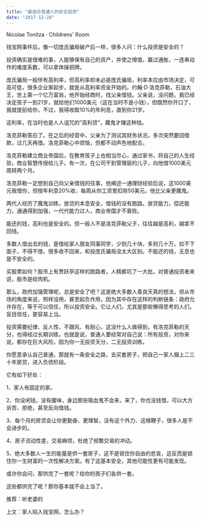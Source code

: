 ```yaml
---
title: "最适合普通人的安全投资"
date: "2017-12-28"
---
```


Nicolae Tonitza · Childrens' Room

钱宝网事件后，像一切庞氏骗局破产后一样，很多人问：什么投资是安全的？

投资确实是很难的事，人能够保有自己的资产，并使之增值，赢过通胀，一连串动作的难度系数，可以拿体操铜牌。

庞氏骗局一般伴有高利率，但高利率却未必是庞氏骗局，利率本应由市场决定，可高可低，很多企业家起步，就是从高利率资金开始的。约翰·D·洛克菲勒，石油大王，世上第一个亿万富翁，他开始经商时，找父亲借钱。父亲说，没问题，我已经决定孩子一到21岁，就给他们1000美元（这在当时不是小钱），但既然你开口了，我就提前给你，不过，我得收取10%的年利息，直到你21岁。

这利率，在当时也是人人诅咒的“高利贷”，魔鬼才赚这种钱。

洛克菲勒答应了。在之后的经营中，父亲为了测试其财务状况，多次突然要回借款，过几天再借。洛克菲勒心中烦恼，但都不动声色地配合。

洛克菲勒建立商业帝国后，在教育孩子上也相当尽心，通过家书，将自己的人生经验，商业智慧传授给儿子。有一次，在公司干到管理层的儿子，向他借1000美元周转两个月。

洛克菲勒一定想到自己向父亲借钱的往事，他阐述一通理财经验后说，这1000美元我借你，但按年利息20%收，每周从你工资里扣除50美元。他比父亲更魔鬼。

两代人经历了魔鬼训练，放贷的本息安全，借钱的没有跑路。放贷能力，偿还能力，通通得到加强，一代代能力过人，商业帝国才不衰败。

能还的钱，高利也是安全的。但一般人不是洛克菲勒父子，往往越是高利，越拿不回钱。

多数人借出去的钱，是借给家人朋友同事同学，少则几十块，多则几十万，拉不下面子，不得不借，很多收不回来，和投庞氏骗局没太大区别。不能还的钱，无息也是不安全的。

买股票如何？股市上有贾跃亭这样的跑路者，人精都坑了一大批。对普通投资者来说，股市是绞肉机。

那么，政府加强管理呢，总是安全了吧？这是绝大多数人善良天真的想法，但从市场的角度来说，照样没用，甚至起负作用，因为其中存在这样的判断链条：政府允许存在，等于可以信任，所以投资安全。它让人们，尤其是那些懒得思考的人们，盲目信任，更容易上当。

投资需要纪律、反人性、不跟风、有耐心，这没什么人做得到，有洛克菲勒的天分，也得经过长期训练。也就是说，普通人要经常对自己说：所有投资，对你来说，都存在巨大风险，因为你一无投资天分，二无投资训练。

你愿意承认自己普通，那就有一条安全之路，去买套房子，把自己一家人捆上二三十年房贷，进入负债阶段。

它有如下好处：

1、家人有固定的家。

2、你没闲钱，没有腥味，身边那些吸血鬼不会来，来了，你也没钱借，可以大方诉苦、拒绝，甚至反向借钱。

3、每个月的房贷会让你更勤奋、更理智，没有这个外力、这根鞭子，很多人是不会进步的。

4、房子流动性差，交易麻烦，杜绝了频繁交易的冲动。

5、绝大多数人一生的能量是供一套房子，这不是锁住你自由的悲哀，这反而是锁住你一生财富的一次性解决方案。有了这基本安全，其他可能性更有可能发现。

或许你会问，那供完了一套呢？给你的孩子们各供一套。

这些都供完了呢？那你基本就不会上当了。

推荐：听老婆的

上文：家人陷入钱宝网，怎么办？
